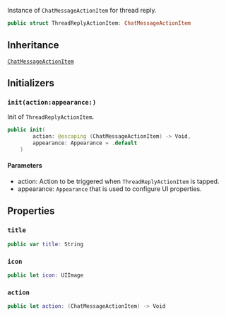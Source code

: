 
Instance of `ChatMessageActionItem` for thread reply.

``` swift
public struct ThreadReplyActionItem: ChatMessageActionItem 
```

## Inheritance

[`ChatMessageActionItem`](ChatMessageActionItem)

## Initializers

### `init(action:appearance:)`

Init of `ThreadReplyActionItem`.

``` swift
public init(
        action: @escaping (ChatMessageActionItem) -> Void,
        appearance: Appearance = .default
    ) 
```

#### Parameters

  - action: Action to be triggered when `ThreadReplyActionItem` is tapped.
  - appearance: `Appearance` that is used to configure UI properties.

## Properties

### `title`

``` swift
public var title: String 
```

### `icon`

``` swift
public let icon: UIImage
```

### `action`

``` swift
public let action: (ChatMessageActionItem) -> Void
```
